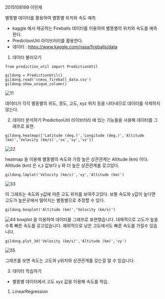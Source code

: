 2015108199 이민재

별똥별 데이터를 활용하여 별똥별 위치와 속도 예측

- kaggle 에서 제공하는 Fireballs 데이터를 이용하여 별똥별의 위치와 속도를 예측한다.
- PredictionUtil 라이브러리를 활용한다.
- 데이터 : https://www.kaggle.com/nasa/fireballs/data

1. 데이터 불러오기
 ```
from prediction_util import PredictionUtil

gildong = PredictionUtil()
gildong.read('cneos_fireball_data.csv')
gildong.show_unique_column()
```

![11](https://user-images.githubusercontent.com/54211648/71184985-e8e97a00-22bd-11ea-9464-ef92da3ebcfe.JPG)

데이터가 각각 별동별의 위도, 경도, 고도, xyz 위치 등을 나타내므로 데이터를 삭제하지 않는다.

2. 데이터 분석하기
PredictionUtil 라이브러리 에 있는 기능들을 사용해 데이터를 그래프로 표현.

```
gildong.heatmap(['Latitude (deg.)','Longitude (deg.)','Altitude (km)','Velocity (km/s)','vx','vy','vz'])
```

![22](https://user-images.githubusercontent.com/54211648/71185764-69f54100-22bf-11ea-892b-a0d249a89bac.JPG)

heatmap 을 이용해 별똥별의 속도와 가장 높은 상관관계는 Altitude (km) 이다. Altitude (km) 은 x,z 값보다 y 와 더 높은 상관관계를 갖고있다.

```
gildong.lmplot('Velocity (km/s)','vy','Altitude (km)')
```
![33](https://user-images.githubusercontent.com/54211648/71186976-82fef180-22c1-11ea-82da-b1e75ef863f9.JPG)

이 그래프는 속도와 y값에 따른 고도 위치를 보여주고있다. 보통 속도와 y값이 높다면 고도가 높은곳에서 떨어지는 별똥별으로 추정할 수 있다.
```
gildong.boxplot('Altitude (km)','Velocity (km/s)')
```
![44](https://user-images.githubusercontent.com/54211648/71187939-68c61300-22c3-11ea-9eca-a9d743129c2f.JPG)
boxplot 을 이용하여 데이터를 그래프로 표현했습니다.
대체적으로 고도가 높을수록 빠른 속도를 갖고있습니다.
예외적으로 낮은 고도에서도 빠른 속도를 가질수 있습니다.

```
gildong.plot_3d('Velocity (km/s)','Altitude (km)','vy')
```
![55](https://user-images.githubusercontent.com/54211648/71188106-adea4500-22c3-11ea-8abe-4caa1dce26ac.JPG)

그래프를 보면 속도는 고도와 y위치와 상관관계를 갖는걸 알 수 있습니다.

3. 데이터 학습하기
- 별똥별 데이터에서 고도 xyz 값을 이용해 속도를 학습.

1. LinearRegression

